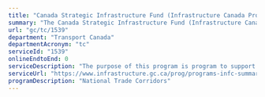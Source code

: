 ```yaml
---
title: "Canada Strategic Infrastructure Fund (Infrastructure Canada Program – TC manages agreements on behalf of INFC)"
summary: "The Canada Strategic Infrastructure Fund (Infrastructure Canada Program – TC manages agreements on behalf of INFC) service from Transport Canada is not available end-to-end online, according to the GC Service Inventory."
url: "gc/tc/1539"
department: "Transport Canada"
departmentAcronym: "tc"
serviceId: "1539"
onlineEndtoEnd: 0
serviceDescription: "The purpose of this program is program to support large-scale strategic infrastructure projects that contribute to economic growth and quality of life in Canada."
serviceUrl: "https://www.infrastructure.gc.ca/prog/programs-infc-summary-eng.html#csif"
programDescription: "National Trade Corridors"
---
```

